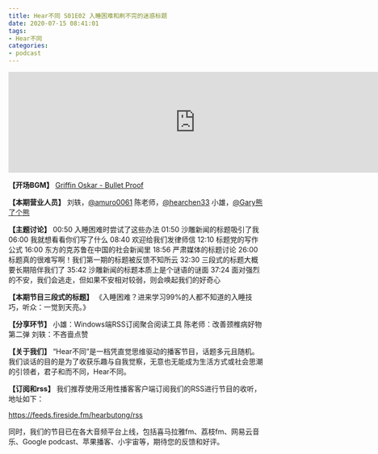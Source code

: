 ```yaml
---
title: Hear不同 S01E02 入睡困难和刷不完的迷惑标题
date: 2020-07-15 08:41:01
tags:
- Hear不同
categories:
- podcast
---
```


<iframe src="https://fireside.fm/player/v2/CSKDZ64u+XVgpma-V?theme=dark" width="740" height="200" frameborder="0" scrolling="no"></iframe>


**【开场BGM】**
[Griffin Oskar - Bullet Proof](https://music.163.com/#/song?id=457761714)

**【本期营业人员】**
刘轶，[@amuro0061](https://www.weibo.com/u/1730354404)
陈老师，[@hearchen33](https://www.weibo.com/u/7475078094)
小雄，[@Gary熊了个熊](https://www.weibo.com/u/5628876835)

**【主题讨论】**
00:50 入睡困难时尝试了这些办法
01:50 沙雕新闻的标题吸引了我
06:00 我就想看看你们写了什么
08:40 欢迎给我们发律师信
12:10 标题党的写作公式
16:00 东方的克苏鲁在中国的社会新闻里
18:56 严肃媒体的标题讨论
26:00 标题真的很难写啊！我们第一期的标题被反馈不知所云
32:30 三段式的标题大概要长期陪伴我们了
35:42 沙雕新闻的标题本质上是个谜语的谜面
37:24 面对强烈的不安，我们会逃走，但如果不安相对较弱，则会唤起我们的好奇心

**【本期节目三段式的标题】**
《入睡困难？进来学习99%的人都不知道的入睡技巧，听众：一觉到天亮。》

**【分享环节】**
小雄：Windows端RSS订阅聚合阅读工具
陈老师：改善颈椎病好物第二弹
刘轶：不吝啬点赞

**【关于我们】**
“Hear不同”是一档凭直觉思维驱动的播客节目，话题多元且随机。我们谈话的目的是为了收获乐趣与自我觉察，无意也无能成为生活方式或社会思潮的引领者，君子和而不同，Hear不同。

**【订阅和rss】**
我们推荐使用泛用性播客客户端订阅我们的RSS进行节目的收听，地址如下：

https://feeds.fireside.fm/hearbutong/rss

同时，我们的节目已在各大音频平台上线，包括喜马拉雅fm、荔枝fm、网易云音乐、Google podcast、苹果播客、小宇宙等，期待您的反馈和好评。